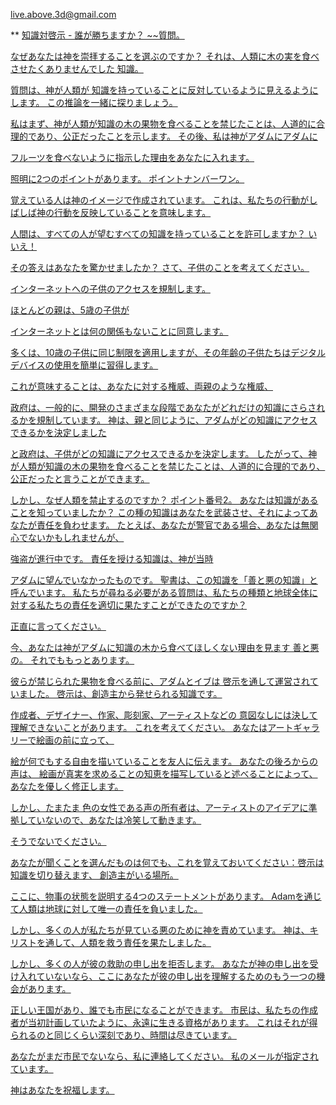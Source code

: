 <live.above.3d@gmail.com>

** <u>知識対啓示 - 誰が勝ちますか？ ~~質問。

なぜあなたは神を崇拝することを選ぶのですか？ それは、人類に木の実を食べさせたくありませんでした
知識。

質問は、神が人類が
知識を持っていることに反対しているように見えるようにします。
この推論を一緒に探りましょう。

私はまず、神が人類が知識の木の果物を食べることを禁じたことは、人道的に合理的であり、公正だったことを示します。
その後、私は神がアダムにアダムに

フルーツを食べないように指示した理由をあなたに入れます。

照明に2つのポイントがあります。
ポイントナンバーワン。

覚えている人は神のイメージで作成されています。
これは、私たちの行動がしばしば神の行動を反映していることを意味します。

人間は、すべての人が望むすべての知識を持っていることを許可しますか？ いいえ！

その答えはあなたを驚かせましたか？ さて、子供のことを考えてください。

インターネットへの子供のアクセスを規制します。

ほとんどの親は、5歳の子供が

インターネットとは何の関係もないことに同意します。

多くは、10歳の子供に同じ制限を適用しますが、その年齢の子供たちはデジタルデバイスの使用を簡単に習得します。

これが意味することは、あなたに対する権威、両親のような権威、

政府は、一般的に、開発のさまざまな段階であなたがどれだけの知識にさらされるかを規制しています。
神は、親と同じように、アダムがどの知識にアクセスできるかを決定しました

と政府は、子供がどの知識にアクセスできるかを決定します。
したがって、神が人類が知識の木の果物を食べることを禁じたことは、人道的に合理的であり、公正だったと言うことができます。

しかし、なぜ人類を禁止するのですか？ ポイント番号2。
あなたは知識があることを知っていましたか？ この種の知識はあなたを武装させ、それによってあなたが責任を負わせます。
たとえば、あなたが警官である場合、あなたは無関心でないかもしれませんが、

強盗が進行中です。
責任を授ける知識は、神が当時

アダムに望んでいなかったものです。 聖書は、この知識を「善と悪の知識」と呼んでいます。
私たちが尋ねる必要がある質問は、私たちの種類と地球全体に対する私たちの責任を適切に果たすことができたのですか？

正直に言ってください。

今、あなたは神がアダムに知識の木から食べてほしくない理由を見ます
善と悪の。
それでももっとあります。

彼らが禁じられた果物を食べる前に、アダムとイブは
啓示を通して運営されていました。 啓示は、創造主から発せられる知識です。

作成者、デザイナー、作家、彫刻家、アーティストなどの
意図なしには決して理解できないことがあります。
これを考えてください。 あなたはアートギャラリーで絵画の前に立って、

絵が何でもする自由を描いていることを友人に伝えます。
あなたの後ろからの声は、
絵画が真実を求めることの知恵を描写していると述べることによって、あなたを優しく修正します。

しかし、たまたま
色の女性である声の所有者は、アーティストのアイデアに準拠していないので、あなたは冷笑して動きます。

そうでないでください。

あなたが聞くことを選んだものは何でも、これを覚えておいてください：啓示は知識を切り替えます、
創造主がいる場所。

ここに、物事の状態を説明する4つのステートメントがあります。
Adamを通じて人類は地球に対して唯一の責任を負いました。

しかし、多くの人が私たちが見ている悪のために神を責めています。
神は、キリストを通して、人類を救う責任を果たしました。

しかし、多くの人が彼の救助の申し出を拒否します。
あなたが神の申し出を受け入れていないなら、ここにあなたが彼の申し出を理解するためのもう一つの機会があります。

正しい王国があり、誰でも市民になることができます。
市民は、私たちの作成者が当初計画していたように、永遠に生きる資格があります。
これはそれが得られるのと同じくらい深刻であり、時間は尽きています。

あなたがまだ市民でないなら、私に連絡してください。 私のメールが指定されています。

神はあなたを祝福します。









